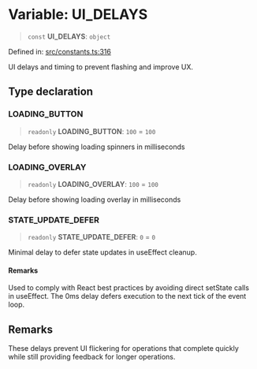 # Variable: UI\_DELAYS

> `const` **UI\_DELAYS**: `object`

Defined in: [src/constants.ts:316](https://github.com/Nick2bad4u/Uptime-Watcher/blob/main/src/constants.ts#L316)

UI delays and timing to prevent flashing and improve UX.

## Type declaration

### LOADING\_BUTTON

> `readonly` **LOADING\_BUTTON**: `100` = `100`

Delay before showing loading spinners in milliseconds

### LOADING\_OVERLAY

> `readonly` **LOADING\_OVERLAY**: `100` = `100`

Delay before showing loading overlay in milliseconds

### STATE\_UPDATE\_DEFER

> `readonly` **STATE\_UPDATE\_DEFER**: `0` = `0`

Minimal delay to defer state updates in useEffect cleanup.

#### Remarks

Used to comply with React best practices by avoiding direct setState
calls in useEffect. The 0ms delay defers execution to the next tick of
the event loop.

## Remarks

These delays prevent UI flickering for operations that complete quickly while
still providing feedback for longer operations.
